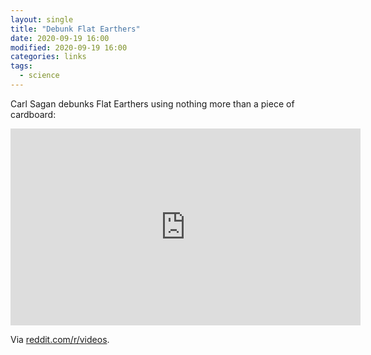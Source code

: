 ```yaml
---
layout: single
title: "Debunk Flat Earthers"
date: 2020-09-19 16:00
modified: 2020-09-19 16:00
categories: links
tags:
  - science
---
```


Carl Sagan debunks Flat Earthers using nothing more than a piece of cardboard:

<iframe
width="560"
height="315"
src="https://www.youtube.com/embed/G8cbIWMv0rI"
frameborder="0"
allow="accelerometer; autoplay; clipboard-write; encrypted-media; gyroscope; picture-in-picture"
allowfullscreen>
</iframe>

Via [reddit.com/r/videos](https://www.reddit.com/r/videos/comments/ht2n6u/carl_sagan_debunks_flat_earthers_using_nothing/).
